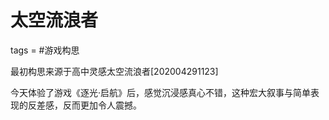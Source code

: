 # 太空流浪者
tags = #游戏构思

最初构思来源于高中灵感太空流浪者[202004291123]

今天体验了游戏《逐光·启航》后，感觉沉浸感真心不错，这种宏大叙事与简单表现的反差感，反而更加令人震撼。


